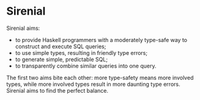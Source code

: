 # Sirenial

Sirenial aims:

* to provide Haskell programmers with a moderately type-safe way to construct and execute SQL queries;
* to use simple types, resulting in friendly type errors;
* to generate simple, predictable SQL;
* to transparently combine similar queries into one query.

The first two aims bite each other: more type-safety means more involved types, while more involved types result in more daunting type errors. Sirenial aims to find the perfect balance.
